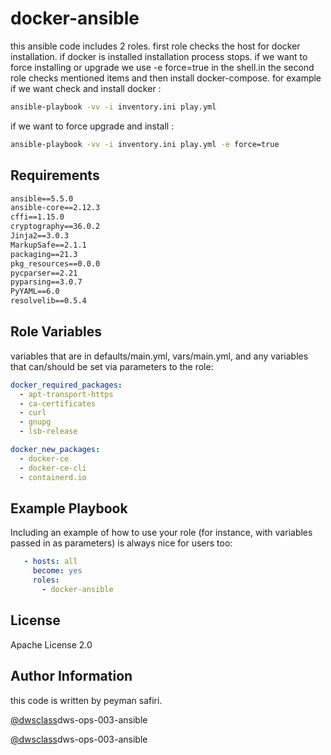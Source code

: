 docker-ansible
=========

this ansible code includes 2 roles. first role checks the host for docker installation. if docker is installed installation process stops. if we want to force installing or upgrade we use -e force=true in the shell.in the second role checks mentioned items and then install docker-compose. 
for example if we want check and install docker :
```bash
ansible-playbook -vv -i inventory.ini play.yml
```
if we want to force upgrade and install :
```bash
ansible-playbook -vv -i inventory.ini play.yml -e force=true
```


Requirements
------------
```txt
ansible==5.5.0
ansible-core==2.12.3
cffi==1.15.0
cryptography==36.0.2
Jinja2==3.0.3
MarkupSafe==2.1.1
packaging==21.3
pkg_resources==0.0.0
pycparser==2.21
pyparsing==3.0.7
PyYAML==6.0
resolvelib==0.5.4
```


Role Variables
--------------

variables that are in defaults/main.yml, vars/main.yml, and any variables that can/should be set via parameters to the role:
```yaml
docker_required_packages:
  - apt-transport-https
  - ca-certificates
  - curl
  - gnupg
  - lsb-release

docker_new_packages:
  - docker-ce
  - docker-ce-cli
  - containerd.io
```

Example Playbook
----------------

Including an example of how to use your role (for instance, with variables passed in as parameters) is always nice for users too:

```yaml
   - hosts: all
     become: yes
     roles: 
       - docker-ansible      
```

License
-------

Apache License 2.0



Author Information
------------------

this code is written by peyman safiri.



[@dwsclass](https://github.com/dwsclass)dws-ops-003-ansible
 
[@dwsclass](https://github.com/dwsclass)dws-ops-003-ansible

